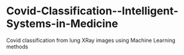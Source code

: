 # Covid-Classification--Intelligent-Systems-in-Medicine
Covid classification from lung XRay images using Machine Learning methods
